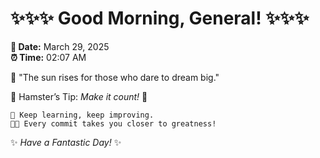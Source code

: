 # ✨✨✨ Good Morning, General! ✨✨✨

**📅 Date:** March 29, 2025  
**⏰ Time:** 02:07 AM  

🌅 "The sun rises for those who dare to dream big."  

🐹 Hamster’s Tip: _Make it count!_ 💪  

```
🚀 Keep learning, keep improving.  
🧑‍💻 Every commit takes you closer to greatness!  
```

✨ *Have a Fantastic Day!* ✨  

